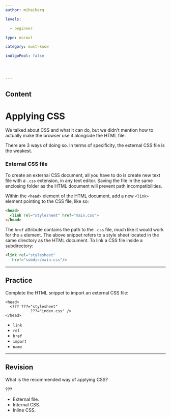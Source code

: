 ```yaml
---
author: mihaiberq

levels:

  - beginner

type: normal

category: must-know

inAlgoPool: false




---
```

## Content
# Applying CSS

We talked about CSS and what it can do, but we didn't mention how to actually make the browser use it alongside the HTML file.

There are 3 ways of doing so. In terms of specificity, the external CSS file is the weakest.

### External CSS file

To create an external CSS document, all you have to do is create new text file with a `.css` extension, in any text editor. Saving the file in the same enclosing folder as the HTML document will prevent path incompatibilities.

Within the `<head>` element of the HTML document, add a new `<link>` element pointing to the CSS file, like so:
```html
<head>
  <link rel="stylesheet" href="main.css">
</head>
```
The `href` attribute contains the path to the `.css` file, much like it would work for the `a` element. The above snippet refers to a style sheet located in the same directory as the HTML document. To link a CSS file inside a subdirectory:
```html
<link rel="stylesheet"
   href="subdir/main.css"/>
```

---
## Practice

Complete the HTML snippet to import an external CSS file:
```
<head>
  <??? ???="stylesheet"
           ???="index.css" />
</head>
```


* `link`
* `rel`
* `href`
* `import`
* `name`

---
## Revision

What is the recommended way of applying CSS?

???

* External file.
* Internal CSS.
* Inline CSS.

